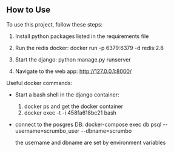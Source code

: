 ## How to Use

To use this project, follow these steps:

1. Install python packages listed in the requirements file

2. Run the redis docker:
     docker run -p 6379:6379 -d redis:2.8

3. Start the django:
    python manage.py runserver

4. Navigate to the web app:
     http://127.0.0.1:8000/

Useful docker commands:
- Start a bash shell in the django container:
     1. docker ps and get the docker container
     2. docker exec -t -i 458fa618bc21 bash

- connect to the posgres DB:
     docker-compose exec db psql --username=scrumbo_user --dbname=scrumbo

     the username and dbname are set by environment variables

